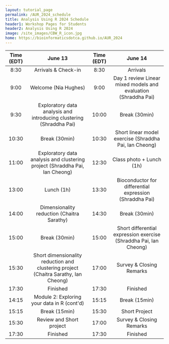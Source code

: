 ```yaml
---
layout: tutorial_page
permalink: /AUR_2024_schedule
title: Analysis Using R 2024 Schedule
header1: Workshop Pages for Students
header2: Analysis Using R 2024
image: /site_images/CBW_R_icon.jpg
home: https://bioinformaticsdotca.github.io/AUR_2024
---
```


| Time (EDT) |                                        June 13                                       | Time (EDT) |                               June 14                              |
|:--------------:|:-----------------------------------------------------------------------------------:|:--------------:|:-----------------------------------------------------------------:|
|      8:30      |                                 Arrivals & Check-in                                 |      8:30      |                              Arrivals                             |
|      9:00      |                                 Welcome (Nia Hughes)                                |      9:00      |   Day 1 review Linear mixed models and evaluation (Shraddha Pai)  |
|      9:30      |         Exploratory data analysis and introducing clustering (Shraddha Pai)         |      10:00     |                           Break (30min)                           |
|      10:30     |                                    Break (30min)                                    |      10:30     |       Short linear model exercise (Shraddha Pai, Ian Cheong)      |
|      11:00     |     Exploratory data analysis and clustering project (Shraddha Pai, Ian Cheong)     |      12:30     |                      Class photo + Lunch (1h)                     |
|      13:00     |                                      Lunch (1h)                                     |      13:30     |      Bioconductor for differential expression (Shraddha Pai)      |
|      14:00     |                      Dimensionality reduction (Chaitra Sarathy)                     |      14:30     |                           Break (30min)                           |
|      15:00     |                                    Break (30min)                                    |      15:00     | Short differential expression exercise (Shraddha Pai, Ian Cheong) |
|      15:30     | Short dimensionality reduction and clustering project (Chaitra Sarathy, Ian Cheong) |      17:00     |                      Survey & Closing Remarks                     |
|      17:30     |                                       Finished                                      |      17:30     |                              Finished                             |
|      14:15     |                    Module 2: Exploring your data in R   (cont'd)                    |      15:15     |                           Break (15min)                           |
|      15:15     |                                    Break (15min)                                    |      15:30     |                           Short Project                           |
|      15:30     |                               Review and Short project                              |      17:00     |                      Survey & Closing Remarks                     |
|      17:30     |                                       Finished                                      |      17:30     |                              Finished                             |